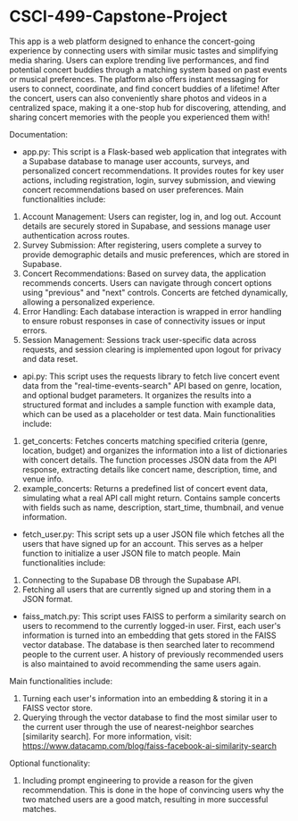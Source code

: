 # CSCI-499-Capstone-Project

This app is a web platform designed to enhance the concert-going experience by connecting users with similar music tastes and simplifying media sharing. Users can explore trending live performances, and find potential concert buddies through a matching system based on past events or musical preferences. The platform also offers instant messaging for users to connect, coordinate, and find concert buddies of a lifetime! After the concert, users can also conveniently share photos and videos in a centralized space, making it a one-stop hub for discovering, attending, and sharing concert memories with the people you experienced them with!

Documentation:
- app.py:
This script is a Flask-based web application that integrates with a Supabase database to manage user accounts, surveys, and personalized concert recommendations. It provides routes for key user actions, including registration, login, survey submission, and viewing concert recommendations based on user preferences.
Main functionalities include:
1. Account Management: Users can register, log in, and log out. Account details are securely stored in Supabase, and sessions manage user authentication across routes.
2. Survey Submission: After registering, users complete a survey to provide demographic details and music preferences, which are stored in Supabase.
3. Concert Recommendations: Based on survey data, the application recommends concerts. Users can navigate through concert options using "previous" and "next" controls. Concerts are fetched dynamically, allowing a personalized experience.
4. Error Handling: Each database interaction is wrapped in error handling to ensure robust responses in case of connectivity issues or input errors.
5. Session Management: Sessions track user-specific data across requests, and session clearing is implemented upon logout for privacy and data reset.

- api.py:
This script uses the requests library to fetch live concert event data from the "real-time-events-search" API based on genre, location, and optional budget parameters. It organizes the results into a structured format and includes a sample function with example data, which can be used as a placeholder or test data.
Main functionalities include:
1. get_concerts: Fetches concerts matching specified criteria (genre, location, budget) and organizes the information into a list of dictionaries with concert details. The function processes JSON data from the API response, extracting details like concert name, description, time, and venue info.
2. example_concerts: Returns a predefined list of concert event data, simulating what a real API call might return. Contains sample concerts with fields such as name, description, start_time, thumbnail, and venue information.

- fetch_user.py:
This script sets up a user JSON file which fetches all the users that have signed up for an account. This serves as a helper function to initialize a user JSON file to match people.
Main functionalities include:
1. Connecting to the Supabase DB through the Supabase API.
2. Fetching all users that are currently signed up and storing them in a JSON format.

- faiss_match.py:
This script uses FAISS to perform a similarity search on users to recommend to the currently logged-in user. First, each user's information is turned into an embedding that gets stored in the FAISS vector database. The database is then searched later to recommend people to the current user. A history of previously recommended users is also maintained to avoid recommending the same users again.

Main functionalities include:
1. Turning each user's information into an embedding & storing it in a FAISS vector store.
2. Querying through the vector database to find the most similar user to the current user through the use of nearest-neighbor searches [similarity search].
For more information, visit: https://www.datacamp.com/blog/faiss-facebook-ai-similarity-search

Optional functionality:
1. Including prompt engineering to provide a reason for the given recommendation. This is done in the hope of convincing users why the two matched users are a good match, resulting in more successful matches.



